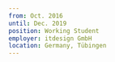 ```yaml
---
from: Oct. 2016
until: Dec. 2019
position: Working Student
employer: itdesign GmbH
location: Germany, Tübingen
---
```


